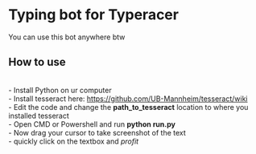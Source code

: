 # Typing bot for Typeracer

You can use this bot anywhere btw

## How to use
<br> - Install Python on ur computer
<br> - Install tesseract here: https://github.com/UB-Mannheim/tesseract/wiki
<br> - Edit the code and change the <b>path_to_tesseract</b> location to where you installed tesseract
<br> - Open CMD or Powershell and run <b>python run.py</b>
<br> - Now drag your cursor to take screenshot of the text 
<br> - quickly click on the textbox and <i>profit

